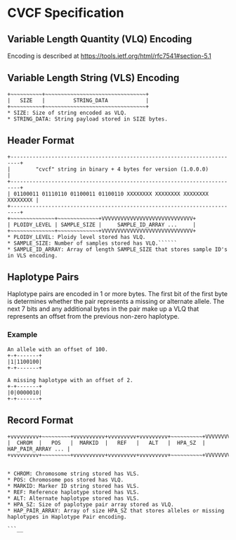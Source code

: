 # CVCF Specification

## Variable Length Quantity (VLQ) Encoding
Encoding is described at https://tools.ietf.org/html/rfc7541#section-5.1

## Variable Length String (VLS) Encoding
```
+~~~~~~~~~~+~~~~~~~~~~~~~~~~~~~~~~~~~~~~~~~~+
|   SIZE   |         STRING_DATA            |
+~~~~~~~~~~+~~~~~~~~~~~~~~~~~~~~~~~~~~~~~~~~+
* SIZE: Size of string encoded as VLQ.
* STRING_DATA: String payload stored in SIZE bytes.
```


## Header Format
```
+-------------------------------------------------------------------------+
|        "cvcf" string in binary + 4 bytes for version (1.0.0.0)          |
+-------------------------------------------------------------------------+
| 01100011 01110110 01100011 01100110 XXXXXXXX XXXXXXXX XXXXXXXX XXXXXXXX |
+-------------------------------------------------------------------------+
+~~~~~~~~~~~~~~+~~~~~~~~~~~~~+VVVVVVVVVVVVVVVVVVVVVVVVVVVVV+
| PLOIDY_LEVEL | SAMPLE_SIZE |     SAMPLE_ID_ARRAY ...     |
+~~~~~~~~~~~~~~+~~~~~~~~~~~~~+VVVVVVVVVVVVVVVVVVVVVVVVVVVVV+
* PLOIDY_LEVEL: Ploidy level stored has VLQ.
* SAMPLE_SIZE: Number of samples stored has VLQ.``````
* SAMPLE_ID_ARRAY: Array of length SAMPLE_SIZE that stores sample ID's in VLS encoding.

```

## Haplotype Pairs
Haplotype pairs are encoded in 1 or more bytes. The first bit of the first byte is determines whether the pair represents a missing or alternate allele. The next 7 bits and any additional bytes in the pair make up a VLQ that represents an offset from the previous non-zero haplotype.

### Example
```
An allele with an offset of 100.
+-+-------+
|1|1100100|
+-+-------+

A missing haplotype with an offset of 2.
+-+-------+
|0|0000010|
+-+-------+
```

## Record Format
```
+vvvvvvvvv+~~~~~~~~~+vvvvvvvvvv+vvvvvvvvv+vvvvvvvvv+~~~~~~~~~~+VVVVVVVVVVVVVVVVVVVV+
|  CHROM  |   POS   |  MARKID  |   REF   |   ALT   |  HPA_SZ  | HAP_PAIR_ARRAY ... |
+vvvvvvvvv+~~~~~~~~~+vvvvvvvvvv+vvvvvvvvv+vvvvvvvvv+~~~~~~~~~~+VVVVVVVVVVVVVVVVVVVV+


* CHROM: Chromosome string stored has VLS.
* POS: Chromosome pos stored has VLQ.
* MARKID: Marker ID string stored has VLS.
* REF: Reference haplotype stored has VLS.
* ALT: Alternate haplotype stored has VLS.
* HPA_SZ: Size of paplotype pair array stored as VLQ.
* HAP_PAIR_ARRAY: Array of size HPA_SZ that stores alleles or missing haplotypes in Haplotype Pair encoding.

```__